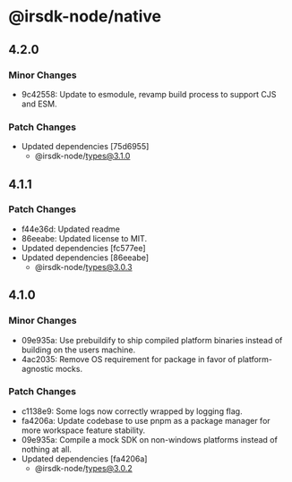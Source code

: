 # @irsdk-node/native

## 4.2.0

### Minor Changes

- 9c42558: Update to esmodule, revamp build process to support CJS and ESM.

### Patch Changes

- Updated dependencies [75d6955]
  - @irsdk-node/types@3.1.0

## 4.1.1

### Patch Changes

- f44e36d: Updated readme
- 86eeabe: Updated license to MIT.
- Updated dependencies [fc577ee]
- Updated dependencies [86eeabe]
  - @irsdk-node/types@3.0.3

## 4.1.0

### Minor Changes

- 09e935a: Use prebuildify to ship compiled platform binaries instead of building on the users machine.
- 4ac2035: Remove OS requirement for package in favor of platform-agnostic mocks.

### Patch Changes

- c1138e9: Some logs now correctly wrapped by logging flag.
- fa4206a: Update codebase to use pnpm as a package manager for more workspace feature stability.
- 09e935a: Compile a mock SDK on non-windows platforms instead of nothing at all.
- Updated dependencies [fa4206a]
  - @irsdk-node/types@3.0.2
